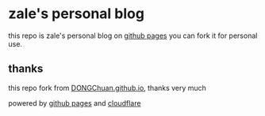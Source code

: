 # zale's personal blog 
this repo is zale's personal blog on [github pages](https://pages.github.com/)
you can fork it for personal use.

## thanks

this repo fork from [DONGChuan.github.io](https://github.com/DONGChuan/dongchuan.github.io/), thanks very much

powered by [github pages](https://pages.github.com/) and [cloudflare](https://www.cloudflare.com/)
